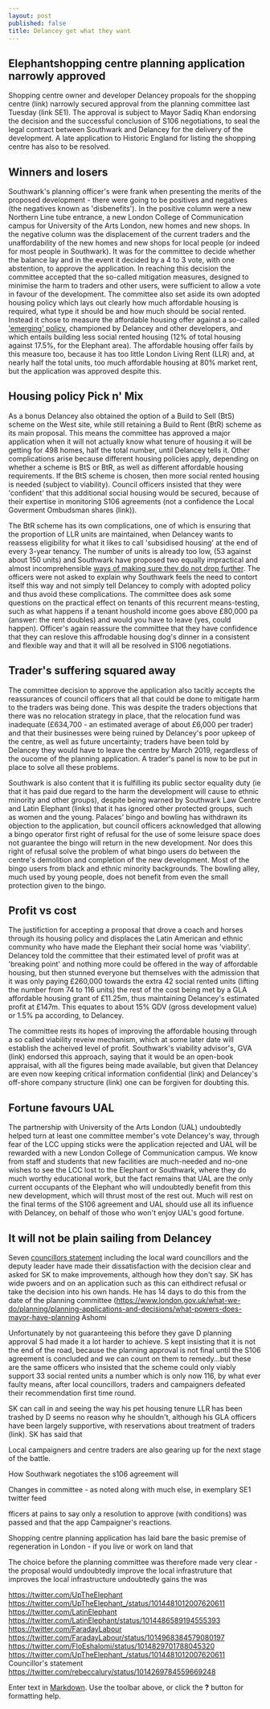 ```yaml
---
layout: post
published: false
title: Delancey get what they want
---
```

## Elephantshopping centre planning application narrowly approved

Shopping centre owner and developer Delancey propoals for the shopping centre (link) narrowly secured approval from the planning committee last Tuesday (link SE1).  The approval is subject to Mayor Sadiq Khan endorsing the decision and the successful conclusion of S106 negotiations, to seal the legal contract between Southwark and Delancey for the delivery of the development.  A late application to Historic England for listing the shopping centre has also to be resolved.

## Winners and losers

Southwark's planning officer's were frank when presenting the merits of the proposed development - there were going to be positives and negatives (the negatives known as 'disbenefits').  In the positive column were a new Northern Line tube entrance, a new London College of Communication campus for University of the Arts London, new homes and new shops.  In the negative column was the displacement of the current traders and the unaffordability of the new homes and new shops for local people (or indeed for most people in Southwark).  It was for the committee to decide whether the balance lay and in the event it decided by a 4 to 3 vote, with one abstention, to approve the application.  In reaching this decision the committee accepted that the so-called mitigation measures, designed to minimise the harm to traders and other users, were sufficient to allow a vote in favour of the development.  The committee also set aside its own adopted housing policy which lays out clearly how much affordable housing is required, what type it should be and how much should be social rented.  Instead it chose to measure the affordable housing offer against a so-called ['emerging' policy](https://www.southwark.gov.uk/assets/attach/5811/NSP%20PSV%20FINAL.pdf), championed by Delancey and other developers, and which entails building less social rented housing (12% of total housing against 17.5%, for the Elephant area).  The affordable housing offer fails by this measure too, because it has too little London Living Rent (LLR) and, at nearly half the total units, too much affordable housing at 80% market rent, but the application was approved despite this.

## Housing policy Pick n' Mix

As a bonus Delancey also obtained the option of a Build to Sell (BtS) scheme on the West site, while still retaining a Build to Rent (BtR) scheme as its main proposal.  This means the committee has approved a major application when it will not actually know what tenure of housing it will be getting for 498 homes, half the total number, until Delancey tells it.  Other complications arise because different housing policies apply, depending on whether a scheme is BtS or BtR, as well as different affordable housing requirements.  If the BtS scheme is chosen, then more social rented housing is needed (subject to viability). Council officers insisted that they were 'confident' that this additional social housing would be secured, because of their expertise in monitoring S106 agreements (not a confidence the Local Goverment Ombudsman shares (link)).

The BtR scheme has its own complications, one of which is ensuring that the proportion of LLR units are maintained, when Delancey wants to reassess eligibility for what it likes to call 'subsidised housing' at the end of every 3-year tenancy.  The number of units is already too low, (53 against about 150 units) and Southwark have proposed two equally impractical and almost incomprehensible [ways of  making sure they do not drop further](https://pbs.twimg.com/media/DhMTY3OWAAELO68.jpg).  The officers were not asked to explain why Southwark feels the need to contort itself this way and not simply tell  Delancey to comply with adopted policy and thus avoid these complications.  The committee does ask some questions on the practical effect on tenants of this recurrent means-testing, such as what happens if a tenant houshold income goes above £80,000 pa (answer: the rent doubles) and would you have to leave (yes, could happen).  Officer's again reassure the committee that they have confidence that they can reslove this affrodable housing dog's dinner in a consistent and flexible way and that it will all be resolved in S106 negotiations.

## Trader's suffering squared away


The committee decision to approve the application also tacitly accepts the reassurances of council officers that all that could be done to mitigate harm to the traders was being done. This was despite the traders objections that there was no relocation strategy in place, that the relocation fund was inadequate (£634,700 - an estimated average of about £6,000 per trader) and that their businesses were being ruined by Delancey's poor upkeep of the centre, as well as future uncertainty; traders have been told by Delancey they would have to  leave the centre by March 2019, regardless of the oucome of the planning application.  A trader's panel is now to be put in place to solve all these problems.  

Southwark is also content that it is fulfilling its public sector equality duty (ie that it has paid due regard to the harm the development will cause to ethnic minority and other groups), despite being warned  by Southwark Law Centre and Latin Elephant (links) that it has ignored other protected groups, such as women and the young.  Palaces' bingo and bowling has withdrawn its objection to the application, but council officers acknowledged that allowing a bingo operator first right of refusal for the use of some leisure space does not guarantee the bingo will return in the new development.  Nor does this right of refusal solve the problem of what bingo users do between the centre's demolition and completion of the new development.  Most of the bingo users from black and ethnic minority backgrounds.  The bowling alley, much used by young people, does not benefit from even the small protection given to the bingo.

## Profit vs cost 

The justifiction for accepting a proposal that drove a coach and horses through its housing policy and displaces the Latin American and ethnic community who have made the Elephant their social home was 'viability'.  Delancey told the committee that their estimated level of profit was at 'breaking point' and nothing more could be offered in the way of affordable housing, but then stunned everyone but themselves  with the admission that it was only paying £260,000 towards the extra 42 social rented units (lifting the number from 74 to 116 units) the rest of the cost being met by a GLA affordable housing grant of £11.25m, thus maintaining Delancey's estimated profit at £147m.  This equates to about 15% GDV (gross development value) or 1.5% pa according, to Delancey.

The committee rests its hopes of improving the affordable housing through a so called viability reveiw mechanism, which at some later date will establish the acheived level of profit.  Southwark's viability advisor's, GVA (link) endorsed this approach, saying that it would be an open-book appraisal, with all the figures being made available, but given that Delancey are even now keeping critical information confidential (link) and Delancey's off-shore company structure (link) one can be forgiven for doubting this.

## Fortune favours UAL 

The partnership with University of the Arts London (UAL) undoubtedly helped turn at least one committee member's vote Delancey's way, through fear of the LCC upping sticks were the application rejected and UAL will be rewarded with a new London College of Communication campus.  We know from staff and students that new facilities are much-needed and no-one wishes to see the LCC lost to the Elephant or Southwark, where they do much worthy educational work, but the fact remains that UAL are the only current occupants of the Elephant who will undoubtedly benefit from this new development, which will thrust most of the rest out.  Much will rest on the final terms of the S106 agreement and UAL should use all its influence with Delancey, on behalf of those who won't enjoy UAL's good fortune.

## It will not be plain sailing from Delancey

Seven [councillors statement](https://pbs.twimg.com/media/DhNo_cvWAAEiH2w.jpg) including the local ward councillors and the deputy leader have made their dissatisfaction with the decision clear and asked for SK to make improvements, although how they don't say.  SK has wide pwoers and on an application such as this can eithdirect refusal or take the decision into his own hands.  He has 14 days to do this from the date of the planning committee (https://www.london.gov.uk/what-we-do/planning/planning-applications-and-decisions/what-powers-does-mayor-have-planning
Ashomi

Unfortunately by not guaranteeing this before they gave D planning approval S had made it a lot harder to achieve. S kept insisting that it is not the end of the road, because the planning approval is not final until the S106 agreement is concluded and we can count on them to remedy...but these are the same officers who insisted that the scheme could only viably support 33 social rented units a number which is only now 116, by what ever faulty means, after local councillors, traders and campaigners defeated their recommendation first time round.

SK can call in and seeing the way his pet housing tenure LLR has been trashed by D seems no reason why he shouldn't, although his GLA officers have been largely supportive, with reservations about treatment of traders (link).  SK has said that 

Local campaigners and centre traders are also gearing up for the next stage of the battle.

How Southwark negotiates the s106 agreement will 


Changes in committee - as noted along with much else, in exemplary SE1 twitter feed

fficers at pains to say only a resolution to approve (with conditions) was passed and that the app
Campaigner's reactions.

Shopping centre planning application has laid bare the basic premise of regeneration in London - if you live or work on land that 

The choice before the planning committee was therefore made very clear - the proposal would undoubtedly improve the local infrastruture that improves the local infrastructure undoubtedly gains the was

https://twitter.com/UpTheElephant
https://twitter.com/UpTheElephant_/status/1014481012007620611
https://twitter.com/LatinElephant
https://twitter.com/LatinElephant/status/1014486589194555393
https://twitter.com/FaradayLabour
https://twitter.com/FaradayLabour/status/1014968384579080197
https://twitter.com/FloEshalomi/status/1014829701788045320
https://twitter.com/UpTheElephant_/status/1014481012007620611 Councillor's statement
https://twitter.com/rebeccalury/status/1014269784559669248




Enter text in [Markdown](http://daringfireball.net/projects/markdown/). Use the toolbar above, or click the **?** button for formatting help.
